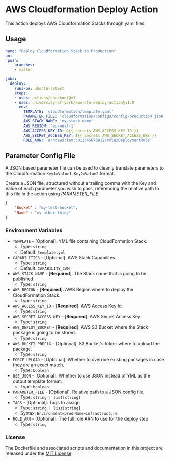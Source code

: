 # AWS Cloudformation Deploy Action

This action deploys AWS Cloudformation Stacks through yaml files.

## Usage

```yml
name: "Deploy Cloudformation Stack to Production"
on: 
 push:
    branches:
    - master

jobs:
  deploy:
    runs-on: ubuntu-latest
    steps:
    - uses: actions/checkout@v1
    - uses: university-of-york/aws-cfn-deploy-action@v1.0
      env:
        TEMPLATE: 'cloudformation/template.yaml'
        PARAMETER_FILE: 'cloudformation/configs/config-production.json'
        AWS_STACK_NAME: 'my-stack-name'
        AWS_REGION: 'eu-west-1'
        AWS_ACCESS_KEY_ID: ${{ secrets.AWS_ACCESS_KEY_ID }}
        AWS_SECRET_ACCESS_KEY: ${{ secrets.AWS_SECRET_ACCESS_KEY }}
        ROLE_ARN: 'arn:aws:iam::012345678912:role/DeploymentRole'
```

## Parameter Config File

A JSON based parameter file can be used to cleanly translate parameters to the Cloudformation `Key1=Value1 Key2=Value2` format. 

Create a JSON file, structured without a trailing comma with the Key and Value of each parameter you wish to pass, referencing the relative path to this file in the action using *PARAMETER_FILE*.

```json
{
    "Bucket" : "my-test-bucket",
    "Name" : "my-other-thing"
}
```

### Environment Variables

* `TEMPLATE` - [Optional]. YML file containing CloudFormation Stack.
  * Type: `string`
  * Default: `template.yml`
* `CAPABILITIES` - [Optional]. AWS Stack Capabilites.
  * Type: `string`
  * Default: `CAPABILITY_IAM`
* `AWS_STACK_NAME` - [**Required**]. The Stack name that is going to be published.
  * Type: `string`
* `AWS_REGION` - [**Required**]. AWS Region where to deploy the CloudFormation Stack.
  * Type: `string`
* `AWS_ACCESS_KEY_ID` - [**Required**]. AWS Access Key Id.
  * Type: `string`
* `AWS_SECRET_ACCESS_KEY` - [**Required**]. AWS Secret Access Key.
  * Type: `string`
* `AWS_DEPLOY_BUCKET` - [**Required**]. AWS S3 Bucket where the Stack package is going to be stored.
  * Type: `string`
* `AWS_BUCKET_PREFIX` - [Optional]. S3 Bucket's folder where to upload the package.
  * Type: `string`
* `FORCE_UPLOAD` - [Optional]. Whether to override existing packages in case they are an exact match.
  * Type: `boolean`
* `USE_JSON` - [Optional]. Whether to use JSON instead of YML as the output template format.
  * Type: `boolean`
* `PARAMETER_FILE` - [Optional]. Relative path to a JSON config file.
  * Type: `string | list[string]`
* `TAGS` - [Optional]. Tags to assign.
  * Type: `string | list[string]`
  * Syntax: `Environment=prod` `Name=infrastructure`
* `ROLE_ARN` - [Optional]. The full role ARN to use for the deploy step
  * Type: `string`
  
### License

The Dockerfile and associated scripts and documentation in this project are released under the [MIT License](LICENSE).
